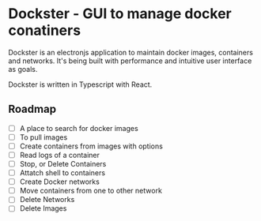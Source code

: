 # Dockster - GUI to manage docker conatiners

Dockster is an electronjs application to maintain docker images, containers and networks.
It's being built with performance and intuitive user interface as goals.

Dockster is written in Typescript with React.

## Roadmap

 - [ ] A place to search for docker images
 - [ ] To pull images
 - [ ] Create containers from images with options
 - [ ] Read logs of a container
 - [ ] Stop, or Delete Containers
 - [ ] Attatch shell to containers
 - [ ] Create Docker networks
 - [ ] Move containers from one to other network
 - [ ] Delete Networks
 - [ ] Delete Images
